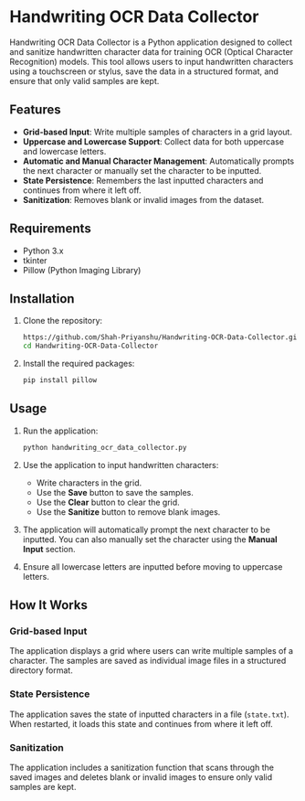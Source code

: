 # Handwriting OCR Data Collector

Handwriting OCR Data Collector is a Python application designed to collect and sanitize handwritten character data for training OCR (Optical Character Recognition) models. This tool allows users to input handwritten characters using a touchscreen or stylus, save the data in a structured format, and ensure that only valid samples are kept.

## Features

- **Grid-based Input**: Write multiple samples of characters in a grid layout.
- **Uppercase and Lowercase Support**: Collect data for both uppercase and lowercase letters.
- **Automatic and Manual Character Management**: Automatically prompts the next character or manually set the character to be inputted.
- **State Persistence**: Remembers the last inputted characters and continues from where it left off.
- **Sanitization**: Removes blank or invalid images from the dataset.

## Requirements

- Python 3.x
- tkinter
- Pillow (Python Imaging Library)

## Installation

1. Clone the repository:
    ```bash
    https://github.com/Shah-Priyanshu/Handwriting-OCR-Data-Collector.git
    cd Handwriting-OCR-Data-Collector
    ```

2. Install the required packages:
    ```bash
    pip install pillow
    ```

## Usage

1. Run the application:
    ```bash
    python handwriting_ocr_data_collector.py
    ```

2. Use the application to input handwritten characters:
    - Write characters in the grid.
    - Use the **Save** button to save the samples.
    - Use the **Clear** button to clear the grid.
    - Use the **Sanitize** button to remove blank images.

3. The application will automatically prompt the next character to be inputted. You can also manually set the character using the **Manual Input** section.

4. Ensure all lowercase letters are inputted before moving to uppercase letters.

## How It Works

### Grid-based Input

The application displays a grid where users can write multiple samples of a character. The samples are saved as individual image files in a structured directory format.

### State Persistence

The application saves the state of inputted characters in a file (`state.txt`). When restarted, it loads this state and continues from where it left off.

### Sanitization

The application includes a sanitization function that scans through the saved images and deletes blank or invalid images to ensure only valid samples are kept.
